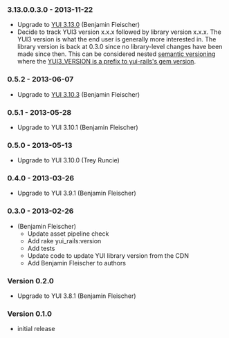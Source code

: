 ### 3.13.0.0.3.0 - 2013-11-22

* Upgrade to [YUI 3.13.0](http://www.yuiblog.com/blog/2013/10/07/yui-3-13-0-released/) (Benjamin Fleischer)
* Decide to track YUI3 version x.x.x followed by library version x.x.x.
  The YUI3 version is what the end user is generally more interested in.
  The library version is back at 0.3.0 since no library-level changes have been
  made since then.  This can be considered nested
  [semantic versioning](http://semver.org/) where the
  [YUI3_VERSION is a prefix to yui-rails's gem version](https://github.com/mojombo/semver/issues/169).

### 0.5.2 - 2013-06-07

* Upgrade to [YUI 3.10.3](http://www.yuiblog.com/blog/2013/06/06/yui-3-10-3-released-to-fix-reintroduced-swf-vulnerability/) (Benjamin Fleischer)

### 0.5.1 - 2013-05-28

* Upgrade to YUI 3.10.1 (Benjamin Fleischer)

### 0.5.0 - 2013-05-13

* Upgrade to YUI 3.10.0 (Trey Runcie)

### 0.4.0 - 2013-03-26

* Upgrade to YUI 3.9.1 (Benjamin Fleischer)

### 0.3.0 - 2013-02-26

* (Benjamin Fleischer)
  * Update asset pipeline check
  * Add rake yui_rails:version
  * Add tests
  * Update code to update YUI library version from the CDN
  * Add Benjamin Fleischer to authors

### Version 0.2.0
* Upgrade to YUI 3.8.1 (Benjamin Fleischer)

### Version 0.1.0
* initial release
